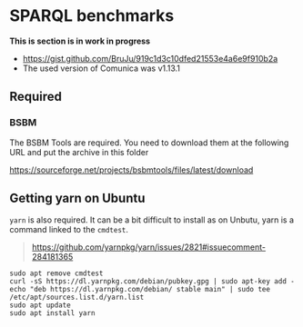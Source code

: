 # SPARQL benchmarks

**This is section is in work in progress**

- https://gist.github.com/BruJu/919c1d3c10dfed21553e4a6e9f910b2a 
- The used version of Comunica was v1.13.1


## Required

### BSBM

The BSBM Tools are required. You need to download them at the following URL and put the archive in this folder

https://sourceforge.net/projects/bsbmtools/files/latest/download

## Getting yarn on Ubuntu

`yarn` is also required. It can be a bit difficult to install as on Unbutu, yarn is a command linked to the `cmdtest`.

> https://github.com/yarnpkg/yarn/issues/2821#issuecomment-284181365

```
sudo apt remove cmdtest
curl -sS https://dl.yarnpkg.com/debian/pubkey.gpg | sudo apt-key add -
echo "deb https://dl.yarnpkg.com/debian/ stable main" | sudo tee /etc/apt/sources.list.d/yarn.list
sudo apt update
sudo apt install yarn
```


